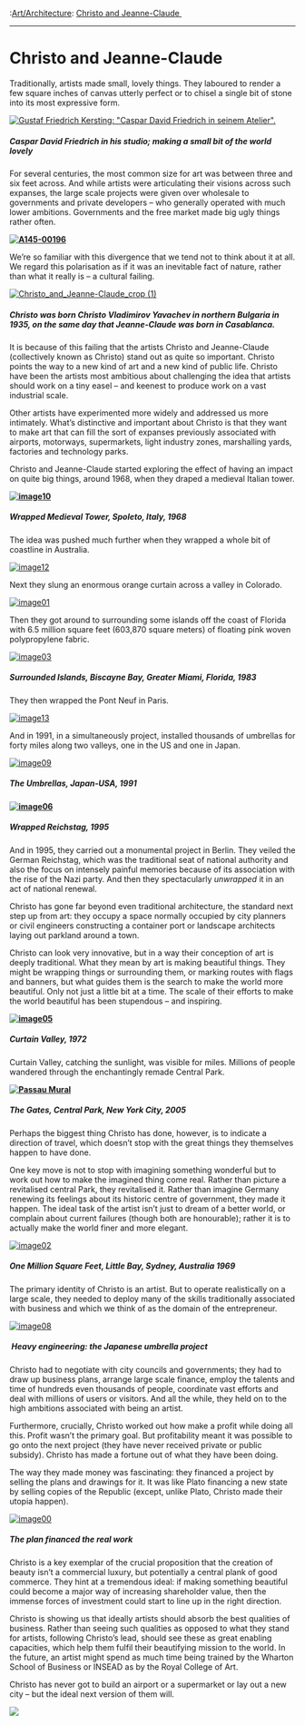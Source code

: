 :[Art/Architecture](https://www.theschooloflife.com/thebookoflife/category/leisure/artarchitecture/): [Christo and Jeanne-Claude ](https://www.theschooloflife.com/thebookoflife/the-great-artists-christo-and-jeanne-claude/)

* * *

# Christo and Jeanne-Claude&nbsp;

Traditionally, artists made small, lovely things. They laboured to render a few square inches of canvas utterly perfect or to chisel a single bit of stone into its most expressive form.

[![Gustaf Friedrich Kersting: "Caspar David Friedrich in seinem Atelier".](https://www.theschooloflife.com/thebookoflife/wp-content/uploads/2014/10/Georg_Friedrich_Kersting_002.jpg)](http://www.thebookoflife.org/wp-content/uploads/2014/10/Georg_Friedrich_Kersting_002.jpg)

##### Caspar David Friedrich in his studio; making a small bit of the world lovely

For several centuries, the most common size for art was between three and six feet across. And while artists were articulating their visions across such expanses, the large scale projects were given over wholesale to governments and private developers – who generally operated with much lower ambitions. Governments and the free market made big ugly things rather often.

**[![A145-00196](https://www.theschooloflife.com/thebookoflife/wp-content/uploads/2014/10/A145-00196_Aerial_view_north_east_of_Westway_Sports_Centre_A40_West_Cross_Route_industrial_buildings_residentia.jpg)](http://www.thebookoflife.org/wp-content/uploads/2014/10/A145-00196_Aerial_view_north_east_of_Westway_Sports_Centre_A40_West_Cross_Route_industrial_buildings_residentia.jpg)**

We’re so familiar with this divergence that we tend not to think about it at all. We regard this polarisation as if it was an inevitable fact of nature, rather than what it really is – a cultural failing.

[![Christo_and_Jeanne-Claude_crop (1)](https://www.theschooloflife.com/thebookoflife/wp-content/uploads/2014/10/Christo_and_Jeanne-Claude_crop-1.jpg)](http://www.thebookoflife.org/wp-content/uploads/2014/10/Christo_and_Jeanne-Claude_crop-1.jpg)

##### Christo was born Christo Vladimirov Yavachev in northern Bulgaria in 1935, on the same day that&nbsp;Jeanne-Claude was born in Casablanca.

It is because of this failing that the artists Christo and Jeanne-Claude (collectively known as Christo) stand out as quite so important. Christo points the way to a new kind of art and a new kind of public life. Christo have been the artists most ambitious about challenging the idea that artists should work on a tiny easel – and keenest to produce work on a vast industrial scale.

Other artists have experimented more widely and addressed us more intimately. What’s distinctive and important about Christo is that they want to make art that can fill the sort of expanses previously associated with airports, motorways, supermarkets, light industry zones, marshalling yards, factories and technology parks.

Christo and Jeanne-Claude started exploring the effect of having an impact on quite big things, around 1968, when they draped a medieval Italian tower.

**[![image10](https://www.theschooloflife.com/thebookoflife/wp-content/uploads/2014/10/image10.jpg)](http://www.thebookoflife.org/wp-content/uploads/2014/10/image10.jpg)**

##### Wrapped Medieval Tower, Spoleto, Italy, 1968

The idea was pushed much further when they wrapped a whole bit of coastline in Australia.

[![image12](https://www.theschooloflife.com/thebookoflife/wp-content/uploads/2014/10/image12.png)](http://www.thebookoflife.org/wp-content/uploads/2014/10/image12.png)

Next they slung an enormous orange curtain across a valley in Colorado.

[![image01](https://www.theschooloflife.com/thebookoflife/wp-content/uploads/2014/10/image01.png)](http://www.thebookoflife.org/wp-content/uploads/2014/10/image01.png)

Then they got around to surrounding some islands off the coast of Florida with 6.5 million square feet (603,870 square meters) of floating pink woven polypropylene fabric.

[![image03](https://www.theschooloflife.com/thebookoflife/wp-content/uploads/2014/10/image03.png)](http://www.thebookoflife.org/wp-content/uploads/2014/10/image03.png)

##### Surrounded Islands, Biscayne Bay, Greater Miami, Florida, 1983

They then wrapped the Pont Neuf in Paris.

[![image13](https://www.theschooloflife.com/thebookoflife/wp-content/uploads/2014/10/image13.png)](http://www.thebookoflife.org/wp-content/uploads/2014/10/image13.png)

And in 1991, in a simultaneously project, installed thousands of umbrellas for forty miles along two valleys, one in the US and one in Japan. &nbsp;

[![image09](https://www.theschooloflife.com/thebookoflife/wp-content/uploads/2014/10/image09.jpg)](http://www.thebookoflife.org/wp-content/uploads/2014/10/image09.jpg)

##### The Umbrellas, Japan-USA, 1991

**[![image06](https://www.theschooloflife.com/thebookoflife/wp-content/uploads/2014/10/image06.jpg)](http://www.thebookoflife.org/wp-content/uploads/2014/10/image06.jpg)**

##### Wrapped Reichstag, 1995

And in 1995, they carried out a monumental project in Berlin. They veiled the German Reichstag, which was the traditional seat of national authority and also the focus on intensely painful memories because of its association with the rise of the Nazi party. And then they spectacularly _unwrapped_ it in an act of national renewal.

Christo has gone far beyond even traditional architecture, the standard next step up from art: they occupy a space normally occupied by city planners or civil engineers constructing a container port or landscape architects laying out parkland around a town.

Christo can look very innovative, but in a way their conception of art is deeply traditional. What they mean by art is making beautiful things. They might be wrapping things or surrounding them, or marking routes with flags and banners, but what guides them is the search to make the world more beautiful. Only not just a little bit at a time. The scale of their efforts to make the world beautiful has been stupendous – and inspiring.

**[![image05](https://www.theschooloflife.com/thebookoflife/wp-content/uploads/2014/10/image05.png)](http://www.thebookoflife.org/wp-content/uploads/2014/10/image05.png)**

##### Curtain Valley, 1972

Curtain Valley, catching the sunlight, was visible for miles.&nbsp;Millions of people wandered through the enchantingly remade Central Park.

**[![Passau Mural](https://www.theschooloflife.com/thebookoflife/wp-content/uploads/2014/10/image14.jpg)](http://www.thebookoflife.org/wp-content/uploads/2014/10/image14.jpg)**

##### The Gates, Central Park, New York City, 2005

Perhaps the biggest thing Christo has done, however, is to indicate a direction of travel, which doesn’t stop with the great things they themselves happen to have done.

One key move is not to stop with imagining something wonderful but to work out how to make the imagined thing come real. Rather than picture a revitalised central Park, they revitalised it. Rather than imagine Germany renewing its feelings about its historic centre of government, they made it happen. The ideal task of the artist isn’t just to dream of a better world, or complain about current failures (though both are honourable); rather it is to actually make the world finer and more elegant.

[![image02](https://www.theschooloflife.com/thebookoflife/wp-content/uploads/2014/10/image02.png)](http://www.thebookoflife.org/wp-content/uploads/2014/10/image02.png)

##### One Million Square Feet, Little Bay, Sydney, Australia 1969

The primary identity of Christo is an artist. But to operate realistically on a large scale, they needed to deploy many of the skills traditionally associated with business and which we think of as the domain of the entrepreneur.

[![image08](https://www.theschooloflife.com/thebookoflife/wp-content/uploads/2014/10/image08.png)](http://www.thebookoflife.org/wp-content/uploads/2014/10/image08.png)

##### &nbsp;Heavy engineering: the Japanese umbrella project

Christo had to negotiate with city councils and governments; they had to draw up business plans, arrange large scale finance, employ the talents and time of hundreds even thousands of people, coordinate vast efforts and deal with millions of users or visitors. And all the while, they held on to the high ambitions associated with being an artist.

Furthermore, crucially, Christo worked out how make a profit while doing all this. Profit wasn’t the primary goal. But profitability meant it was possible to go onto the next project (they have never received private or public subsidy). Christo has made a fortune out of what they have been doing.

The way they made money was fascinating: they financed a project by selling the plans and drawings for it. It was like Plato financing a new state by selling copies of the Republic (except, unlike Plato, Christo made their utopia happen).

[![image00](https://www.theschooloflife.com/thebookoflife/wp-content/uploads/2014/10/image00.png)](http://www.thebookoflife.org/wp-content/uploads/2014/10/image00.png)

##### The plan financed the real work

Christo is a key exemplar of the crucial proposition that the creation of beauty isn’t a commercial luxury, but potentially a central plank of good commerce. They hint at a tremendous ideal: if making something beautiful could become a major way of increasing shareholder value, then the immense forces of investment could start to line up in the right direction.

Christo is showing us that ideally artists should absorb the best qualities of business. Rather than seeing such qualities as opposed to what they stand for artists, following Christo’s lead, should see these as great enabling capacities, which help them fulfil their beautifying mission to the world. In the future, an artist might spend as much time being trained by the Wharton School of Business or INSEAD as by the Royal College of Art.

Christo has never got to build an airport or a supermarket or lay out a new city – but the ideal next version of them&nbsp;will.

[![](https://img.youtube.com/vi/OADt-KX-7vw/0.jpg)](https://www.youtube.com/embed/OADt-KX-7vw '')
